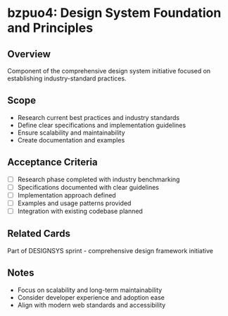 # bzpuo4: Design System Foundation and Principles

## Overview
Component of the comprehensive design system initiative focused on establishing industry-standard practices.

## Scope
- Research current best practices and industry standards
- Define clear specifications and implementation guidelines
- Ensure scalability and maintainability
- Create documentation and examples

## Acceptance Criteria
- [ ] Research phase completed with industry benchmarking
- [ ] Specifications documented with clear guidelines
- [ ] Implementation approach defined
- [ ] Examples and usage patterns provided
- [ ] Integration with existing codebase planned

## Related Cards
Part of DESIGNSYS sprint - comprehensive design framework initiative

## Notes
- Focus on scalability and long-term maintainability
- Consider developer experience and adoption ease
- Align with modern web standards and accessibility